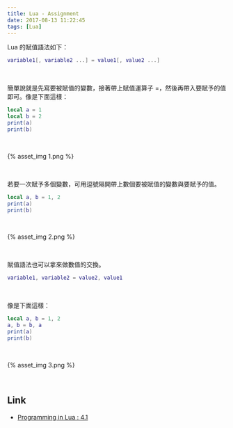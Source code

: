 ```yaml
---
title: Lua - Assignment
date: 2017-08-13 11:22:45
tags: [Lua]
---
```


Lua 的賦值語法如下：  

<!-- More -->

```Lua
variable1[, variable2 ...] = value1[, value2 ...]
```

<br/>


簡單說就是先寫要被賦值的變數，接著帶上賦值運算子 =，然後再帶入要賦予的值即可。像是下面這樣：

```Lua
local a = 1
local b = 2
print(a)
print(b)
```

<br/>


{% asset_img 1.png %}

<br/>


若要一次賦予多個變數，可用逗號隔開帶上數個要被賦值的變數與要賦予的值。  

```Lua
local a, b = 1, 2
print(a)
print(b)
```

<br/>


{% asset_img 2.png %}

<br/>


賦值語法也可以拿來做數值的交換。  

```Lua
variable1, variable2 = value2, value1
```

<br/>


像是下面這樣：  

```Lua
local a, b = 1, 2
a, b = b, a
print(a)
print(b)
```

<br/>


{% asset_img 3.png %}

<br/>


Link
----
* [Programming in Lua : 4.1](https://www.lua.org/pil/4.1.html)
